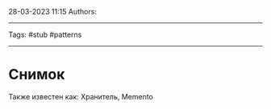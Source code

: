 28-03-2023
11:15
Authors: 
***
Tags: #stub #patterns 
***
# Снимок
Также известен как: Хранитель, Memento


